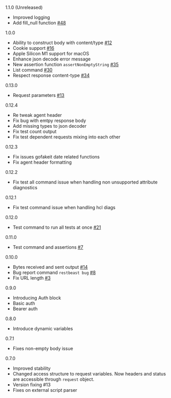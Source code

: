 1.1.0 (Unreleased)
 - Improved logging
 - Add fill_null function [#48](https://github.com/restbeast/restbeast/issues/48)

1.0.0
 - Ability to construct body with content/type [#12](https://github.com/restbeast/restbeast/issues/12)
 - Cookie support [#16](https://github.com/restbeast/restbeast/issues/16)
 - Apple Silicon M1 support for macOS
 - Enhance json decode error message
 - New assertion function `assertNonEmptyString` [#35](https://github.com/restbeast/restbeast/issues/35)
 - List command [#30](https://github.com/restbeast/restbeast/issues/30)
 - Respect response content-type [#34](https://github.com/restbeast/restbeast/issues/34)

0.13.0
- Request parameters [#13](https://github.com/restbeast/restbeast/issues/13)

0.12.4
- Re tweak agent header
- Fix bug with emtpy response body
- Add missing types to json decoder
- Fix test count output
- Fix test dependent requests mixing into each other

0.12.3
- Fix issues gofakeit date related functions
- Fix agent header formatting

0.12.2
- Fix test all command issue when handling non unsupported attribute diagnostics  

0.12.1
- Fix test command issue when handling hcl diags 

0.12.0
- Test command to run all tests at once [#21](https://github.com/restbeast/restbeast/issues/21)

0.11.0
- Test command and assertions [#7](https://github.com/restbeast/restbeast/issues/7)

0.10.0
- Bytes received and sent output [#14](https://github.com/restbeast/restbeast/issues/14)
- Bug report command `restbeast bug` [#8](https://github.com/restbeast/restbeast/issues/8)
- Fix URL length [#3](https://github.com/restbeast/restbeast/issues/3) 

0.9.0
- Introducing Auth block
- Basic auth
- Bearer auth

0.8.0
- Introduce dynamic variables

0.7.1
- Fixes non-empty body issue

0.7.0
- Improved stability
- Changed access structure to request variables. Now headers and status are accessible through `request` object.
- Version fixing #13
- Fixes on external script parser
